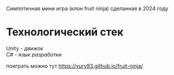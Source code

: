 Симпотичная мини игра (клон fruit ninja) сделанная в 2024 году  

# Технологический стек  
Unity - *движок*  
C# - *язык разработки*  

поиграть можно тут  https://yury93.github.io/fruit-ninja/  
